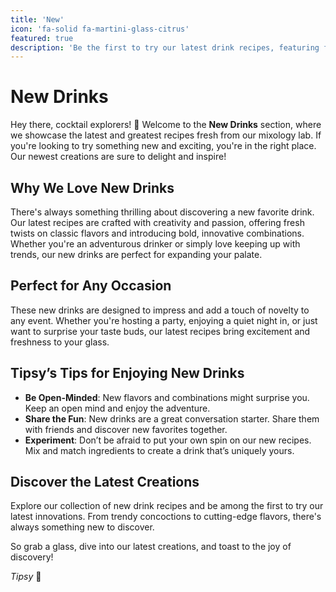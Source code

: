 ```yaml
---
title: 'New'
icon: 'fa-solid fa-martini-glass-citrus'
featured: true
description: 'Be the first to try our latest drink recipes, featuring fresh and innovative flavors. Perfect for adventurous cocktail lovers!'
---
```


# New Drinks

Hey there, cocktail explorers! 🍹 Welcome to the **New Drinks** section, where we showcase the latest and greatest recipes fresh from our mixology lab. If you're looking to try something new and exciting, you're in the right place. Our newest creations are sure to delight and inspire!

## Why We Love New Drinks

There's always something thrilling about discovering a new favorite drink. Our latest recipes are crafted with creativity and passion, offering fresh twists on classic flavors and introducing bold, innovative combinations. Whether you're an adventurous drinker or simply love keeping up with trends, our new drinks are perfect for expanding your palate.

## Perfect for Any Occasion

These new drinks are designed to impress and add a touch of novelty to any event. Whether you're hosting a party, enjoying a quiet night in, or just want to surprise your taste buds, our latest recipes bring excitement and freshness to your glass.

## Tipsy’s Tips for Enjoying New Drinks

-   **Be Open-Minded**: New flavors and combinations might surprise you. Keep an open mind and enjoy the adventure.
-   **Share the Fun**: New drinks are a great conversation starter. Share them with friends and discover new favorites together.
-   **Experiment**: Don’t be afraid to put your own spin on our new recipes. Mix and match ingredients to create a drink that’s uniquely yours.

## Discover the Latest Creations

Explore our collection of new drink recipes and be among the first to try our latest innovations. From trendy concoctions to cutting-edge flavors, there's always something new to discover.

So grab a glass, dive into our latest creations, and toast to the joy of discovery!

_Tipsy_ 🥂
